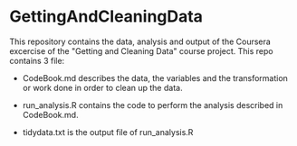 # GettingAndCleaningData

This repository contains the data, analysis and output of the Coursera excercise of the "Getting and Cleaning Data" course project.
This repo contains 3 file:

- CodeBook.md describes the data, the variables and the transformation or work done in order to clean up the data.

- run_analysis.R contains the code to perform the analysis described in CodeBook.md.

- tidydata.txt is the output file of run_analysis.R
